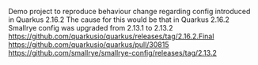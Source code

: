 Demo project to reproduce behaviour change regarding config introduced in Quarkus 2.16.2
The cause for this would be that in Quarkus 2.16.2 Smallrye config was upgraded from 2.13.1 to 2.13.2
https://github.com/quarkusio/quarkus/releases/tag/2.16.2.Final
https://github.com/quarkusio/quarkus/pull/30815
https://github.com/smallrye/smallrye-config/releases/tag/2.13.2

